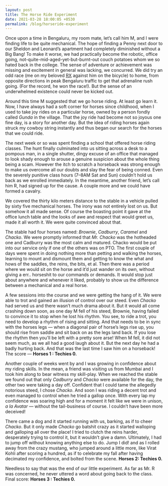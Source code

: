 ```yaml
---
layout: post
title: The Horse Ride Experiment
date: 2021-03-28 18:00:05 +0530
permalink: /blog/horseride-experiment
---
```


Once upon a time in Bengaluru, my room mate, let’s call him M, and I were finding life to be quite mechanical. The hope of finding a Penny next door to our Sheldon and Leonard’s apartment had completely diminished without a Big Bang! To make it worse, we had practically become the robotic, office going, not-quite-mid-aged-yet-but-burnt-out couch potatoes whom we so hated back in the college. The sense of adventure or achievement was missing and excitement in general was lacking, we concurred. We did try an odd race (me on my beloved [RX](https://geekay5.github.io/blog/living-the-dream) against him on the bicycle) to home, from opposite directions in peak Bengaluru traffic to get that adrenaline rush going. (For the record, he won the race!). But the sense of an underwhelmed existence could never be kicked out.

Around this time M suggested that we go horse riding. At least go learn it. Now, I have always had a soft corner for horses since childhood, when I used to take joy rides on a particular horse, owned by a person fondly called *Gunda* in the village. That the joy ride had become not so joyous one fine day, is a story for another day. But the idea of riding horses again struck my cowboy string instantly and thus began our search for the horses that we could ride.

The next week or so was spent finding a school that offered horse riding classes. The hunt finally culminated into us sitting across a desk to a pompous man, in a single shutter, dingy excuse of an office that managed to look shady enough to arouse a genuine suspicion about the whole thing being a scam. However the itch to scratch a horseback was strong enough to make us overcome all our doubts and slay the fear of being conned. Even the severely punitive class hours (7–8AM Sat and Sun) couldn’t hold us back as we enrolled immediately. In the meantime, another friend, let’s call him R, had signed up for the cause. A couple more and we could have formed a cavalry.

We covered the thirty kilo meters distance to the stable in a vehicle pulled by sixty five mechanical horses. The irony was not entirely lost on us. But somehow it all made sense. Of course the boasting point it gave at the office lunch table and the looks of awe and respect that would greet us, made it all worth it. We were quite convinced about that.

The stable had four horses named: *Brownie*, *Cadburry*, *Caramel* and *Chacko*. We were promptly informed that *Mr. Chacko* was the hotheaded one and Cadburry was the most calm and matured. Chacko would be put into our service only if one of the others was on PTO. The first couple of days were spent in doing nothing more than petting and walking the horses, learning to mount and dismount them and getting to know the what and hows of the saddles, the reins, the bits, et al. Then there was a period where we would sit on the horse and it’d just wander on its own, without giving a err.. horseshit to our commands or demands. It would stop just about anywhere and whenever it liked, probably to show us the difference between a mechanical and a real horse.

A few sessions into the course and we were getting the hang of it. We were able to trot and gained an illusion of control over our steed. Even *Chacko* had served us and there wasn’t much drama about it. But it would all come crashing down soon, as one day M fell of his steed, Brownie, having failed to convince it to stop when he lost his rhythm. You see, to ride a trot, you need to develop a rhythm of rising and sitting. And that needs to be in sync with the horses legs — when a diagonal pair of horse’s legs rise up, you should rise from saddle and sit back on as the legs land back. If you lose the rhythm then you’ll be left with a pretty sore arse! When M fell, it did not seem much, as we all had a good laugh about it. But the next day he had a badly hurting back. And that was the last time I saw him on a horseback! The score — **Horses 1 : Techies 0.**

Another couple of weeks went by and I was growing in confidence about my riding skills. In the mean, a friend was visiting us from Mumbai and I took him along to bear witness my skill-play. When we reached the stable we found out that only *Cadburry* and *Chacko* were available for the day, the other two were taking a day off. Confident that I could tame the allegedly notorious steed, I chose *Chacko*. And soon I was riding a decent trot and even managed to control when he tried a gallop once. With every lap my confidence was soaring high and for a moment it felt like we were in unison, *a la* *Avatar* — without the tail-business of course. I couldn’t have been more deceived!

There came a dog and it started running with us, barking, as if to cheer *Chacko*. But it only made *Chacko* go batshit crazy as it started walloping and galloping all over the place! I tried to clutch the reins harder, desperately trying to control it, but it wouldn’t give a damn. Ultimately, I had to jump off without knowing anything else to do. Jump I did! and as I rolled away from the crazy mustang, who jumped around a little more, like Virat Kohli after scoring a hundred, as if to celebrate my fall after having decimated my confidence, and bolted from the scene. **Horses 2: Techies 0.**

Needless to say that was the end of our little experiment. As far as Mr. R was concerned, he never uttered a word about going back to the class. Final score: **Horses 3 : Techies 0.**